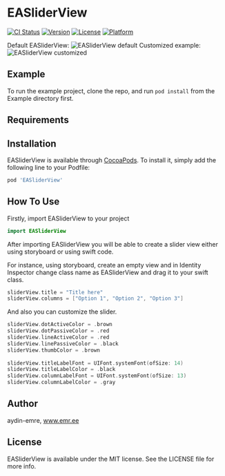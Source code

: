 # EASliderView

[![CI Status](https://img.shields.io/travis/aydin-emre/EASliderView.svg?style=flat)](https://travis-ci.org/aydin-emre/EASliderView)
[![Version](https://img.shields.io/cocoapods/v/EASliderView.svg?style=flat)](https://cocoapods.org/pods/EASliderView)
[![License](https://img.shields.io/cocoapods/l/EASliderView.svg?style=flat)](https://cocoapods.org/pods/EASliderView)
[![Platform](https://img.shields.io/cocoapods/p/EASliderView.svg?style=flat)](https://cocoapods.org/pods/EASliderView)

Default EASliderView:
![EASliderView default](https://i.ibb.co/RNCwQSF/Simulator-Screen-Shot-i-Phone-11-Pro-2020-01-14-at-11-39-57.png)
Customized example:
![EASliderView customized](https://i.ibb.co/j4Y398g/Simulator-Screen-Shot-i-Phone-11-Pro-2020-01-14-at-11-44-56.png)

## Example

To run the example project, clone the repo, and run `pod install` from the Example directory first.

## Requirements

## Installation

EASliderView is available through [CocoaPods](https://cocoapods.org). To install
it, simply add the following line to your Podfile:

```ruby
pod 'EASliderView'
```

## How To Use

Firstly, import EASliderView to your project
```swift
import EASliderView
```

After importing EASliderView you will be able to create a slider view either using storyboard or using swift code.

For instance, using storyboard, create an empty view and in Identity Inspector change class name as EASliderView and drag it to your swift class. 
```swift
sliderView.title = "Title here"
sliderView.columns = ["Option 1", "Option 2", "Option 3"]
```

And also you can customize the slider.
```swift
sliderView.dotActiveColor = .brown
sliderView.dotPassiveColor = .red
sliderView.lineActiveColor = .red
sliderView.linePassiveColor = .black
sliderView.thumbColor = .brown
        
sliderView.titleLabelFont = UIFont.systemFont(ofSize: 14)
sliderView.titleLabelColor = .black
sliderView.columnLabelFont = UIFont.systemFont(ofSize: 13)
sliderView.columnLabelColor = .gray
```

## Author

aydin-emre, www.emr.ee

## License

EASliderView is available under the MIT license. See the LICENSE file for more info.
